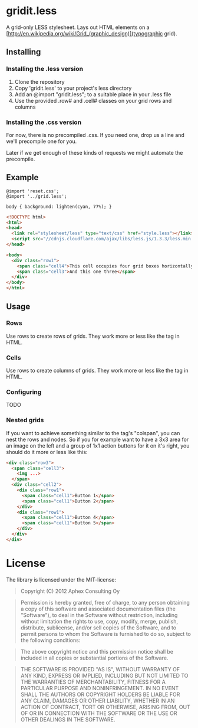 # gridit.less

A grid-only LESS stylesheet. Lays out HTML elements on a [http://en.wikipedia.org/wiki/Grid_(graphic_design)](typographic grid).

## Installing

### Installing the .less version
1. Clone the repository
1. Copy 'gridit.less' to your project's less directory
1. Add an @import "gridit.less"; to a suitable place in your .less file
1. Use the provided .row# and .cell# classes on your grid rows and columns

### Installing the .css version
For now, there is no precompiled .css. If you need one, drop us a line and we'll precompile one for you.

Later if we get enough of these kinds of requests we might automate the precompile.

## Example

```LESS
@import 'reset.css';
@import '../grid.less';

body { background: lighten(cyan, 77%); }
```

```HTML
<!DOCTYPE html>
<html>
<head>
  <link rel="stylesheet/less" type="text/css" href="style.less"></link>
  <script src="//cdnjs.cloudflare.com/ajax/libs/less.js/1.3.3/less.min.js" type="text/javascript"></script>
</head>

<body>
  <div class="row1">
    <span class="cell4">This cell occupies four grid boxes horizontally</span>
    <span class="cell3">And this one three</span>
  </div>
</body>
</html>
```

## Usage

### Rows

Use rows to create rows of grids. They work more or less like the <tr> tag in HTML.
  
### Cells

Use rows to create columns of grids. They work more or less like the <td> tag in HTML.

### Configuring

TODO

### Nested grids

If you want to achieve something similar to the <td> tag's "colspan", you can nest the rows and nodes. So if you for example want
to have a 3x3 area for an image on the left and a group of 1x1 action buttons for it on it's right, you should do it more or less like this:

```HTML
<div class="row3">
  <span class="cell3">
    <img ...>
  </span>
  <div class="cell2">
    <div class="row1">
      <span class="cell1">Button 1</span>
      <span class="cell1">Button 2</span>
    </div>
    <div class="row1">
      <span class="cell1">Button 4</span>
      <span class="cell1">Button 5</span>
    </div>
  </div>
</div>
```

# License

The library is licensed under the MIT-license:

> Copyright (C) 2012 Aphex Consulting Oy

> Permission is hereby granted, free of charge, to any person obtaining a copy of this software and associated documentation files (the "Software"), to deal in the Software without restriction, including without limitation the rights to use, copy, modify, merge, publish, distribute, sublicense, and/or sell copies of the Software, and to permit persons to whom the Software is furnished to do so, subject to the following conditions:

> The above copyright notice and this permission notice shall be included in all copies or substantial portions of the Software.

> THE SOFTWARE IS PROVIDED "AS IS", WITHOUT WARRANTY OF ANY KIND, EXPRESS OR IMPLIED, INCLUDING BUT NOT LIMITED TO THE WARRANTIES OF MERCHANTABILITY, FITNESS FOR A PARTICULAR PURPOSE AND NONINFRINGEMENT. IN NO EVENT SHALL THE AUTHORS OR COPYRIGHT HOLDERS BE LIABLE FOR ANY CLAIM, DAMAGES OR OTHER LIABILITY, WHETHER IN AN ACTION OF CONTRACT, TORT OR OTHERWISE, ARISING FROM, OUT OF OR IN CONNECTION WITH THE SOFTWARE OR THE USE OR OTHER DEALINGS IN THE SOFTWARE.